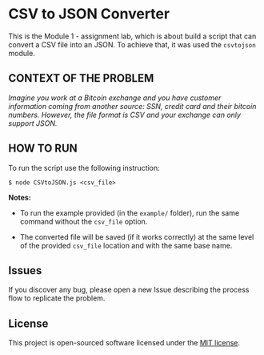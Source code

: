 # CSV to JSON Converter

This is the Module 1 - assignment lab, which is about build a script that can convert a CSV file into an JSON. To achieve that, it was used the `csvtojson` module.

## CONTEXT OF THE PROBLEM

*Imagine you work at a Bitcoin exchange and you have customer information coming from another source: SSN, credit card and their bitcoin numbers. However, the file format is CSV and your exchange can only support JSON.*

## HOW TO RUN

To run the script use the following instruction:

```
$ node CSVtoJSON.js <csv_file>
```

**Notes:**

* To run the example provided (in the `example/` folder), run the same command without the `csv_file` option.

* The converted file will be saved (if it works correctly) at the same level of the provided `csv_file` location and with the same base name.

## Issues

If you discover any bug, please open a new Issue describing the process flow to replicate the problem.

## License

This project is open-sourced software licensed under the [MIT license](https://opensource.org/licenses/MIT).
